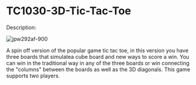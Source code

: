# TC1030-3D-Tic-Tac-Toe

Description:

![jpw292af-900](https://user-images.githubusercontent.com/75228128/121196084-cc385d80-c835-11eb-8ae6-c16beaf47289.jpg)


A spin off version of the popular game tic tac toe, in this version you have three boards that simulatea cube board and new ways to score a win.
You can win in the traditional way in any of the three boards or win connecting the "columns" between the boards as well as the 3D diagonals. 
This game supports two players.

